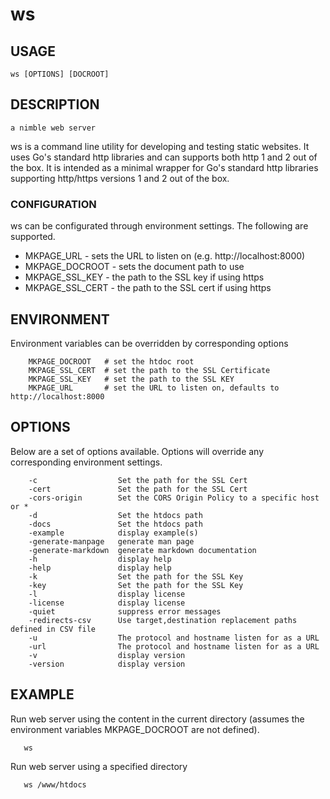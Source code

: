 
# ws

## USAGE

	ws [OPTIONS] [DOCROOT]

## DESCRIPTION

	a nimble web server

ws is a command line utility for developing and testing static websites.
It uses Go's standard http libraries and can supports both http 1 and 2
out of the box.  It is intended as a minimal wrapper for Go's standard
http libraries supporting http/https versions 1 and 2 out of the box.

### CONFIGURATION

ws can be configurated through environment settings. The following are
supported.

+ MKPAGE_URL  - sets the URL to listen on (e.g. http://localhost:8000)
+ MKPAGE_DOCROOT - sets the document path to use
+ MKPAGE_SSL_KEY - the path to the SSL key if using https
+ MKPAGE_SSL_CERT - the path to the SSL cert if using https



## ENVIRONMENT

Environment variables can be overridden by corresponding options

```
    MKPAGE_DOCROOT   # set the htdoc root
    MKPAGE_SSL_CERT  # set the path to the SSL Certificate
    MKPAGE_SSL_KEY   # set the path to the SSL KEY
    MKPAGE_URL       # set the URL to listen on, defaults to http://localhost:8000
```

## OPTIONS

Below are a set of options available. Options will override any corresponding environment settings.

```
    -c                  Set the path for the SSL Cert
    -cert               Set the path for the SSL Cert
    -cors-origin        Set the CORS Origin Policy to a specific host or *
    -d                  Set the htdocs path
    -docs               Set the htdocs path
    -example            display example(s)
    -generate-manpage   generate man page
    -generate-markdown  generate markdown documentation
    -h                  display help
    -help               display help
    -k                  Set the path for the SSL Key
    -key                Set the path for the SSL Key
    -l                  display license
    -license            display license
    -quiet              suppress error messages
    -redirects-csv      Use target,destination replacement paths defined in CSV file
    -u                  The protocol and hostname listen for as a URL
    -url                The protocol and hostname listen for as a URL
    -v                  display version
    -version            display version
```


## EXAMPLE

Run web server using the content in the current directory
(assumes the environment variables MKPAGE_DOCROOT are not defined).

```shell
   ws
```

Run web server using a specified directory

```shell
   ws /www/htdocs
```


